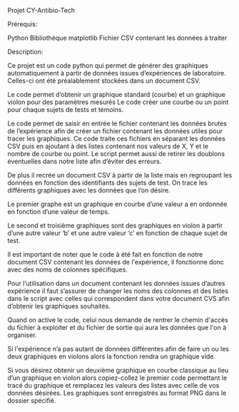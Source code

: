 Projet CY-Antibio-Tech

Prérequis:

Python
Bibliothèque matplotlib
Fichier CSV contenant les données à traiter 

Description:

Ce projet est un code python qui permet de générer des graphiques automatiquement à partir de données issues d’expériences de laboratoire.
Celles-ci ont été préalablement stockées dans un document CSV. 


Le code permet d’obtenir un graphique standard (courbe) et un graphique violon pour des paramètres mesurés
Le code créer une courbe ou un point pour chaque sujets de tests et témoins. 


Le code permet de saisir en entrée le fichier contenant les données brutes de l’expérience afin de créer un fichier contenant les données utiles pour tracer les graphiques. 
Ce code traite ces fichiers en séparant les données CSV puis en ajoutant à des listes contenant nos valeurs de X, Y et le nombre de courbe ou point.
Le script permet aussi de retirer les doublons éventuelles dans notre liste afin d’éviter des erreurs.



De plus il recrée un document CSV à partir de la liste mais en regroupant les données en fonction des identifiants des sujets de test. 
On trace les différents graphiques avec les données que l’on désire. 


Le premier graphe est un graphique en courbe d’une valeur a en ordonnée en fonction d’une valeur de temps.

Le second et troisième graphiques sont des graphiques en violon à partir d’une autre valeur ‘b’ et une autre valeur ‘c’ en fonction de chaque sujet de test.


Il est important de noter que le code à été fait en fonction de notre document CSV contenant les données de l'expérience, il fonctionne donc avec des noms de colonnes spécifiques. 

Pour l’utilisation dans un document contenant les données issues d’autres expérience il faut s’assurer de changer les noms des colonnes et des listes dans le script avec celles qui correspondent dans votre document CVS afin d’obtenir les graphiques souhaités. 

Quand on active le code, celui nous demande de rentrer le chemin d'accès du fichier à exploiter et du fichier de sortie qui aura les données que l'on à organiser.

Si l'expérience n’a pas autant de données différentes afin de faire un ou les deux graphiques en violons alors la fonction rendra un graphique vide. 

Si vous désirez obtenir un deuxième graphique en courbe classique au lieu d’un graphique en violon alors copiez-collez le premier code permettant le tracé du graphique et remplacez les valeurs des listes avec celle de vos données désirées. 
Les graphiques sont enregistrés au format PNG dans le dossier spécifié.
